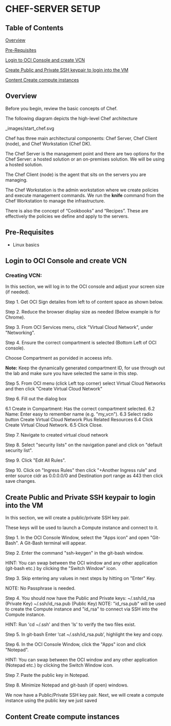 # CHEF-SERVER SETUP

## Table of Contents

[Overview](#overview)

[Pre-Requisites](#pre-requisites)

[Login to OCI Console and create VCN](#login-to-oci-console-and-create-vcn)

[Create Public and Private SSH keypair to login into the VM](#create-public-and-private-ssh-keypair-to-login-into-the-vm)

[Content Create compute instances](#content-create-compute-instances)

## Overview

Before you begin, review the basic concepts of Chef.

The following diagram depicts the high-level Chef architecture

_images/start_chef.svg

Chef has three main architectural components: Chef Server, Chef Client (node), and Chef Workstation (Chef DK).

The Chef Server is the management point and there are two options for the Chef Server: a hosted solution or an on-premises solution. We will be using a hosted solution.

The Chef Client (node) is the agent that sits on the servers you are managing.

The Chef Workstation is the admin workstation where we create policies and execute management commands. We run the **knife** command from the Chef Workstation to manage the infrastructure.

There is also the concept of “Cookbooks” and “Recipes”. These are effectively the policies we define and apply to the servers.

## Pre-Requisites
- Linux basics

## Login to OCI Console and create VCN

### Creating VCN:

In this section, we will log in to the OCI console and adjust your screen size (if needed).

Step 1. Get OCI Sign detailes from left to of content space as shown below.
 

Step 2. Reduce the browser display size  as needed (Below example is for Chrome). 



Step 3. From OCI Services menu, click "Virtual Cloud Network", under "Networking".



Step 4. Ensure the correct compartment is selected (Bottom Left of OCI console). 

Choose Compartment as porvided in acceess info.

**Note:** Keep the dynamically generated compartment ID, for use through out the lab and make sure you have selected the same in this step. 

Step 5. From OCI menu (click Left top corner) select Virtual Cloud Networks and then click "Create Virtual Cloud Network"

 

Step 6. Fill out the dialog box

6.1 Create in Compartment: Has the correct compartment selected.
6.2 Name: Enter easy to remember name (e.g. "my_vcn").
6.3 Select radio button Create Virtual Cloud Network Plus Related Resources
6.4 Click Create Virtual Cloud Network.
6.5 Click Close.

 

Step 7. Navigate to created virtual cloud network

 

 

Step 8. Select "security lists" on the navigation panel and click on "default security list".  



Step 9. Click "Edit All Rules".

 

Step 10. Click on "Ingress Rules" then click "+Another Ingress rule" and enter source cidr as 0.0.0.0/0 and Destination port range as 443 then click save changes.

 
## Create Public and Private SSH keypair to login into the VM

 In this section, we will create a public/private SSH key pair. 

These keys will be used to launch a Compute instance and connect to it.

Step 1. In the OCI Console Window, select the "Apps icon" and open "Git-Bash". A Git-Bash terminal will appear.

Step 2. Enter the command "ssh-keygen" in the git-bash window.

HINT: You can swap between the OCI window and any other application (git-bash etc.) by clicking the "Switch Window"  icon.

Step 3. Skip entering any values in next steps by hitting on "Enter" Key.

NOTE: No Passphrase is needed.       

 
 
Step 4. You should now have the Public and Private keys:
            ~/.ssh/id_rsa (Private Key)
             ~/.ssh/id_rsa.pub (Public Key)
NOTE: "id_rsa.pub" will be used to create the Compute instance and "id_rsa" to connect via SSH into the Compute instance.
 
HINT: Run 'cd ~/.ssh' and then 'ls' to verify the two files exist.

Step 5. In git-bash Enter ‘cat ~/.ssh/id_rsa.pub’, highlight the key and copy.
 

 
Step 6. In the OCI Console Window, click the "Apps" icon  and click "Notepad". 
 
HINT: You can swap between the OCI window and any other application (Notepad etc.) by clicking the Switch Window  icon.
 

 
Step 7. Paste the public key in Notepad.
 

  
Step 8. Minimize Notepad and git-bash (if open) windows.

We now have a Public/Private SSH key pair. Next, we will create a compute instance using the public key we just saved
 

## Content Create compute instances

